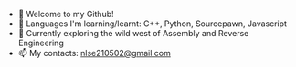 - 👋 Welcome to my Github!
- 👀 Languages I'm learning/learnt: C++, Python, Sourcepawn, Javascript
- 🌱 Currently exploring the wild west of Assembly and Reverse Engineering
- 📫 My contacts: nlse210502@gmail.com

<!---
Nightnettle/Nightnettle is a ✨ special ✨ repository because its `README.md` (this file) appears on your GitHub profile.
You can click the Preview link to take a look at your changes.
--->
